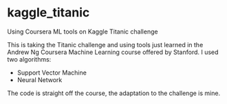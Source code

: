 # kaggle_titanic
Using Coursera ML tools on Kaggle Titanic challenge

This is taking the Titanic challenge and using tools just learned in the Andrew Ng Coursera Machine Learning course offered by Stanford.  I used two algorithms:
* Support Vector Machine
* Neural Network

The code is straight off the course, the adaptation to the challenge is mine.
